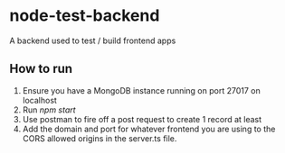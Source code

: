 # node-test-backend
A backend used to test / build frontend apps

## How to run
1. Ensure you have a MongoDB instance running on port 27017 on localhost
2. Run *npm start*
3. Use postman to fire off a post request to create 1 record at least
4. Add the domain and port for whatever frontend you are using to the CORS allowed origins in the server.ts file.
